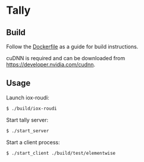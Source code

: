# Tally

## Build
Follow the [Dockerfile](https://github.com/wzhao18/tally/blob/master/Dockerfile) as a guide for build instructions.

cuDNN is required and can be downloaded from https://developer.nvidia.com/cudnn.

## Usage

Launch iox-roudi:
```sh
$ ./build/iox-roudi
```

Start tally server:
```sh
$ ./start_server
```

Start a client process:
```sh
$ ./start_client ./build/test/elementwise
```
